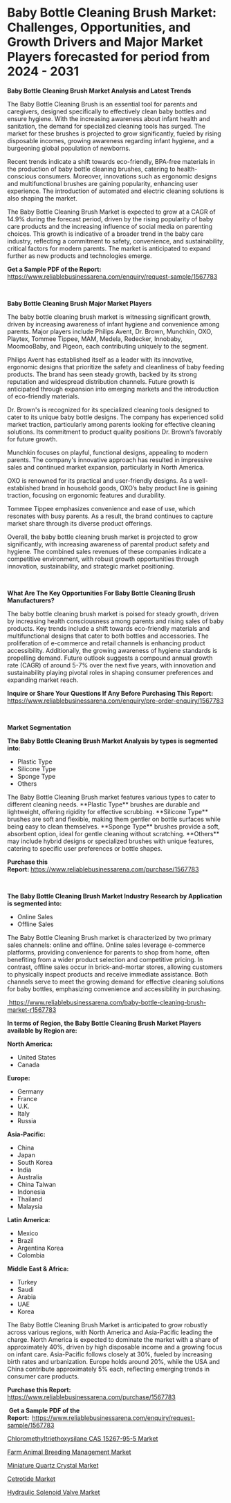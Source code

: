 <p><h1>Baby Bottle Cleaning Brush Market: Challenges, Opportunities, and Growth Drivers and Major Market Players forecasted for period from 2024 - 2031</h1></p><p><strong>Baby Bottle Cleaning Brush Market Analysis and Latest Trends</strong></p>
<p><p>The Baby Bottle Cleaning Brush is an essential tool for parents and caregivers, designed specifically to effectively clean baby bottles and ensure hygiene. With the increasing awareness about infant health and sanitation, the demand for specialized cleaning tools has surged. The market for these brushes is projected to grow significantly, fueled by rising disposable incomes, growing awareness regarding infant hygiene, and a burgeoning global population of newborns.</p><p>Recent trends indicate a shift towards eco-friendly, BPA-free materials in the production of baby bottle cleaning brushes, catering to health-conscious consumers. Moreover, innovations such as ergonomic designs and multifunctional brushes are gaining popularity, enhancing user experience. The introduction of automated and electric cleaning solutions is also shaping the market.</p><p>The Baby Bottle Cleaning Brush Market is expected to grow at a CAGR of 14.9% during the forecast period, driven by the rising popularity of baby care products and the increasing influence of social media on parenting choices. This growth is indicative of a broader trend in the baby care industry, reflecting a commitment to safety, convenience, and sustainability, critical factors for modern parents. The market is anticipated to expand further as new products and technologies emerge.</p></p>
<p><strong>Get a Sample PDF of the Report:&nbsp;</strong> <a href="https://www.reliablebusinessarena.com/enquiry/request-sample/1567783">https://www.reliablebusinessarena.com/enquiry/request-sample/1567783</a></p>
<p>&nbsp;</p>
<p><strong>Baby Bottle Cleaning Brush Major Market Players</strong></p>
<p><p>The baby bottle cleaning brush market is witnessing significant growth, driven by increasing awareness of infant hygiene and convenience among parents. Major players include Philips Avent, Dr. Brown, Munchkin, OXO, Playtex, Tommee Tippee, MAM, Medela, Redecker, Innobaby, MoomooBaby, and Pigeon, each contributing uniquely to the segment.</p><p>Philips Avent has established itself as a leader with its innovative, ergonomic designs that prioritize the safety and cleanliness of baby feeding products. The brand has seen steady growth, backed by its strong reputation and widespread distribution channels. Future growth is anticipated through expansion into emerging markets and the introduction of eco-friendly materials.</p><p>Dr. Brown's is recognized for its specialized cleaning tools designed to cater to its unique baby bottle designs. The company has experienced solid market traction, particularly among parents looking for effective cleaning solutions. Its commitment to product quality positions Dr. Brown’s favorably for future growth.</p><p>Munchkin focuses on playful, functional designs, appealing to modern parents. The company's innovative approach has resulted in impressive sales and continued market expansion, particularly in North America.</p><p>OXO is renowned for its practical and user-friendly designs. As a well-established brand in household goods, OXO’s baby product line is gaining traction, focusing on ergonomic features and durability.</p><p>Tommee Tippee emphasizes convenience and ease of use, which resonates with busy parents. As a result, the brand continues to capture market share through its diverse product offerings.</p><p>Overall, the baby bottle cleaning brush market is projected to grow significantly, with increasing awareness of parental product safety and hygiene. The combined sales revenues of these companies indicate a competitive environment, with robust growth opportunities through innovation, sustainability, and strategic market positioning.</p></p>
<p>&nbsp;</p>
<p><strong>What Are The Key Opportunities For Baby Bottle Cleaning Brush Manufacturers?</strong></p>
<p><p>The baby bottle cleaning brush market is poised for steady growth, driven by increasing health consciousness among parents and rising sales of baby products. Key trends include a shift towards eco-friendly materials and multifunctional designs that cater to both bottles and accessories. The proliferation of e-commerce and retail channels is enhancing product accessibility. Additionally, the growing awareness of hygiene standards is propelling demand. Future outlook suggests a compound annual growth rate (CAGR) of around 5-7% over the next five years, with innovation and sustainability playing pivotal roles in shaping consumer preferences and expanding market reach.</p></p>
<p><strong>Inquire or Share Your Questions If Any Before Purchasing This Report:</strong> <a href="https://www.reliablebusinessarena.com/enquiry/pre-order-enquiry/1567783">https://www.reliablebusinessarena.com/enquiry/pre-order-enquiry/1567783</a></p>
<p>&nbsp;</p>
<p><strong>Market Segmentation</strong></p>
<p><strong>The Baby Bottle Cleaning Brush Market Analysis by types is segmented into:</strong></p>
<p><ul><li>Plastic Type</li><li>Silicone Type</li><li>Sponge Type</li><li>Others</li></ul></p>
<p><p>The Baby Bottle Cleaning Brush market features various types to cater to different cleaning needs. **Plastic Type** brushes are durable and lightweight, offering rigidity for effective scrubbing. **Silicone Type** brushes are soft and flexible, making them gentler on bottle surfaces while being easy to clean themselves. **Sponge Type** brushes provide a soft, absorbent option, ideal for gentle cleaning without scratching. **Others** may include hybrid designs or specialized brushes with unique features, catering to specific user preferences or bottle shapes.</p></p>
<p><strong>Purchase this Report:&nbsp;</strong><a href="https://www.reliablebusinessarena.com/purchase/1567783">https://www.reliablebusinessarena.com/purchase/1567783</a></p>
<p>&nbsp;</p>
<p><strong>The Baby Bottle Cleaning Brush Market Industry Research by Application is segmented into:</strong></p>
<p><ul><li>Online Sales</li><li>Offline Sales</li></ul></p>
<p><p>The Baby Bottle Cleaning Brush market is characterized by two primary sales channels: online and offline. Online sales leverage e-commerce platforms, providing convenience for parents to shop from home, often benefiting from a wider product selection and competitive pricing. In contrast, offline sales occur in brick-and-mortar stores, allowing customers to physically inspect products and receive immediate assistance. Both channels serve to meet the growing demand for effective cleaning solutions for baby bottles, emphasizing convenience and accessibility in purchasing.</p></p>
<p><a href="https://www.reliablebusinessarena.com/baby-bottle-cleaning-brush-market-r1567783">&nbsp;https://www.reliablebusinessarena.com/baby-bottle-cleaning-brush-market-r1567783</a></p>
<p><strong>In terms of Region, the Baby Bottle Cleaning Brush Market Players available by Region are:</strong></p>
<p>
    <p> <strong> North America: </strong>
        <ul>
            <li>United States</li>
            <li>Canada</li>
        </ul>
        </p> 
    <p> <strong> Europe: </strong>
        <ul>
            <li>Germany</li>
            <li>France</li>
            <li>U.K.</li>
            <li>Italy</li>
            <li>Russia</li>
        </ul>
        </p> 
    <p> <strong> Asia-Pacific: </strong>
        <ul>
            <li>China</li>
            <li>Japan</li>
            <li>South Korea</li>
            <li>India</li>
            <li>Australia</li>
            <li>China Taiwan</li>
            <li>Indonesia</li>
            <li>Thailand</li>
            <li>Malaysia</li>
        </ul>
        </p> 
    <p> <strong> Latin America: </strong>
        <ul>
            <li>Mexico</li>
            <li>Brazil</li>
            <li>Argentina Korea</li>
            <li>Colombia</li>
        </ul>
        </p> 
    <p> <strong> Middle East & Africa: </strong>
        <ul>
            <li>Turkey</li>
            <li>Saudi</li>
            <li>Arabia</li>
            <li>UAE</li>
            <li>Korea</li>
        </ul>
    </p>
    </p>
<p><p>The Baby Bottle Cleaning Brush Market is anticipated to grow robustly across various regions, with North America and Asia-Pacific leading the charge. North America is expected to dominate the market with a share of approximately 40%, driven by high disposable income and a growing focus on infant care. Asia-Pacific follows closely at 30%, fueled by increasing birth rates and urbanization. Europe holds around 20%, while the USA and China contribute approximately 5% each, reflecting emerging trends in consumer care products.</p></p>
<p><strong>Purchase this Report: </strong><a href="https://www.reliablebusinessarena.com/purchase/1567783">https://www.reliablebusinessarena.com/purchase/1567783</a></p>
<p>&nbsp;<strong>Get a Sample PDF of the Report:&nbsp;&nbsp;</strong><a href="https://www.reliablebusinessarena.com/enquiry/request-sample/1567783">https://www.reliablebusinessarena.com/enquiry/request-sample/1567783</a></p>
<p><strong></strong></p>
<p><p><a href="https://medium.com/@marcus7cekruer/chloromethyltriethoxysilane-cas-15267-95-5-market-overview-global-market-trends-and-future-8ac00efd111b">Chloromethyltriethoxysilane CAS 15267-95-5 Market</a></p><p><a href="https://medium.com/@marcus7cekruer/farm-animal-breeding-management-market-a-global-and-regional-analysis-focus-on-region-f002abebdf2a">Farm Animal Breeding Management Market</a></p><p><a href="https://issuu.com/reportprime-2/docs/miniature-quartz-crystal-market-siz_ae08cbbca24087">Miniature Quartz Crystal Market</a></p><p><a href="https://www.linkedin.com/pulse/cetrotide-market-outlook-complete-industry-analysis-2024-2031-lcste">Cetrotide Market</a></p><p><a href="https://www.linkedin.com/pulse/what-innovations-shaping-hydraulic-solenoid-valve-market-application-mcnnf?trackingId=w333jU5zTd6CA%2BVeYbjCAw%3D%3D">Hydraulic Solenoid Valve Market</a></p></p>